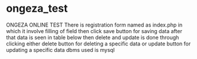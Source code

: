 # ongeza_test
ONGEZA ONLINE TEST
There is registration form named as index.php in which it involve filling of field then click save button for saving data after that data is seen in table below then  delete and update is done through clicking either delete button for deleting a specific data or update button for updating a specific data
dbms used is mysql
